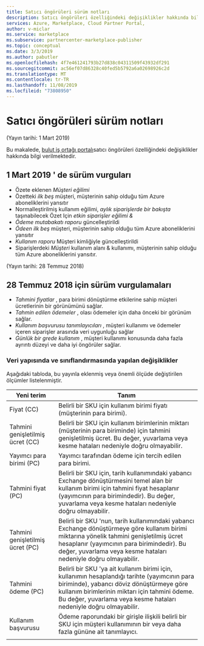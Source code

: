 ```yaml
---
title: Satıcı öngörüleri sürüm notları
description: Satıcı öngörüleri özelliğindeki değişiklikler hakkında bilgi sağlar.
services: Azure, Marketplace, Cloud Partner Portal,
author: v-miclar
ms.service: marketplace
ms.subservice: partnercenter-marketplace-publisher
ms.topic: conceptual
ms.date: 3/3/2019
ms.author: pabutler
ms.openlocfilehash: 4f7e461241793b27d838c04311509f43932df291
ms.sourcegitcommit: ac56ef07d86328c40fed5b5792a6a02698926c2d
ms.translationtype: MT
ms.contentlocale: tr-TR
ms.lasthandoff: 11/08/2019
ms.locfileid: "73808950"
---
```

# <a name="seller-insights-release-notes"></a>Satıcı öngörüleri sürüm notları 

(Yayın tarihi: 1 Mart 2019)

Bu makalede, [bulut iş ortağı portalı](https://cloudpartner.azure.com/#insights)satıcı öngörüleri özelliğindeki değişiklikler hakkında bilgi verilmektedir.

## <a name="release-highlights-for-march-1-2019"></a>1 Mart 2019 ' de sürüm vurguları

* Özete eklenen *Müşteri eğilimi*
* Özetteki *ilk beş* müşteri, müşterinin sahip olduğu tüm Azure aboneliklerini yansıtır
* Normalleştirilmiş kullanım eğilimi, *aylık siparişlerde bir bakışta* taşınabilecek Özet Için *etkin siparişler eğilimi &*
* *Ödeme mutabakatı raporu* güncelleştirildi
* *Ödeen ilk beş* müşteri, müşterinin sahip olduğu tüm Azure aboneliklerini yansıtır
* *Kullanım raporu* Müşteri kimliğiyle güncelleştirildi
* Siparişlerdeki *Müşteri* kullanım alanı & kullanımı, müşterinin sahip olduğu tüm Azure aboneliklerini yansıtır.


(Yayın tarihi: 28 Temmuz 2018)

## <a name="release-highlights-for-july-28-2018"></a>28 Temmuz 2018 için sürüm vurgulamaları


-   *Tahmini fiyatlar* , para birimi dönüştürme etkilerine sahip müşteri ücretlerinin bir görünümünü sağlar.
-   *Tahmin edilen ödemeler* , olası ödemeler için daha önceki bir görünüm sağlar.
-  *Kullanım başvurusu tanımlayıcıları* , müşteri kullanımı ve ödemeler içeren siparişler arasında veri uygunluğu sağlar
-   *Günlük bir grede kullanım* , müşteri kullanımı konusunda daha fazla ayrıntı düzeyi ve daha iyi öngörüler sağlar.


### <a name="changes-to-data-structure-and-taxonomy"></a>Veri yapısında ve sınıflandırmasında yapılan değişiklikler

Aşağıdaki tabloda, bu yayınla eklenmiş veya önemli ölçüde değiştirilen ölçümler listelenmiştir. 

| **Yeni terim**                   |    **Tanım**                                                             |
|--------------------------------|  ---------------------------------------------------------------------------- |
| Fiyat (CC)                     | Belirli bir SKU için kullanım birimi fiyatı (müşterinin para birimi).       |
| Tahmini genişletilmiş ücret (CC) | Belirli bir SKU için kullanım birimlerinin miktarı (müşterinin para biriminde) için tahmini genişletilmiş ücret. Bu değer, yuvarlama veya kesme hataları nedeniyle doğru olmayabilir.   |
| Yayımcı para birimi (PC)        | Yayımcı tarafından ödeme için tercih edilen para birimi.                               |
| Tahmini fiyat (PC)           | Belirli bir SKU için, tarih kullanımındaki yabancı Exchange dönüştürmesini temel alan bir kullanım birimi için tahmini fiyat hesaplanır (yayımcının para birimindedir). Bu değer, yuvarlama veya kesme hataları nedeniyle doğru olmayabilir.   |
| Tahmini genişletilmiş ücret (PC) | Belirli bir SKU 'nun, tarih kullanımındaki yabancı Exchange dönüştürmeye göre kullanım birimi miktarına yönelik tahmini genişletilmiş ücret hesaplanır (yayımcının para birimindedir). Bu değer, yuvarlama veya kesme hataları nedeniyle doğru olmayabilir. |
| Tahmini ödeme (PC)          | Belirli bir SKU 'ya ait kullanım birimi için, kullanımın hesaplandığı tarihte (yayımcının para biriminde), yabancı döviz dönüştürmeye göre kullanım birimlerinin miktarı için tahmini ödeme. Bu değer, yuvarlama veya kesme hataları nedeniyle doğru olmayabilir.   |
| Kullanım başvurusu                | Ödeme raporundaki bir girişle ilişkili belirli bir SKU için müşteri kullanımının bir veya daha fazla gününe ait tanımlayıcı. |
|  |  |
